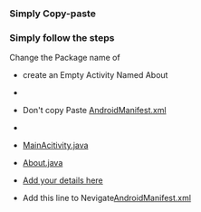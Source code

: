 
### Simply Copy-paste 
### Simply follow the steps

Change the Package name of
-  create an Empty Activity Named About
- 
-  Don't copy Paste [AndroidManifest.xml](https://github.com/yeasin50/AssetsFor_/blob/c7f21c462f82cd3d7cd1c54b789461a6be8deac5/androidAssignemt2/AndroidManifest.xml#L13)
-  
- [MainAcitivity.java](https://github.com/yeasin50/AssetsFor_/blob/c7f21c462f82cd3d7cd1c54b789461a6be8deac5/androidAssignemt2/MainActivity.java#L1)
- [About.java](https://github.com/yeasin50/AssetsFor_/blob/c7f21c462f82cd3d7cd1c54b789461a6be8deac5/androidAssignemt2/About.java#L1)

- [Add your details here](https://github.com/yeasin50/AssetsFor_/blob/c7f21c462f82cd3d7cd1c54b789461a6be8deac5/androidAssignemt2/activity_about.xml#L16)
- Add this line to Nevigate[AndroidManifest.xml](https://github.com/yeasin50/AssetsFor_/blob/c7f21c462f82cd3d7cd1c54b789461a6be8deac5/androidAssignemt2/AndroidManifest.xml#L13)
